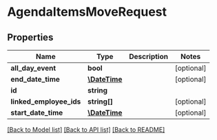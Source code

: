 # AgendaItemsMoveRequest

## Properties
Name | Type | Description | Notes
------------ | ------------- | ------------- | -------------
**all_day_event** | **bool** |  | [optional] 
**end_date_time** | [**\DateTime**](\DateTime.md) |  | [optional] 
**id** | **string** |  | 
**linked_employee_ids** | **string[]** |  | [optional] 
**start_date_time** | [**\DateTime**](\DateTime.md) |  | [optional] 

[[Back to Model list]](../README.md#documentation-for-models) [[Back to API list]](../README.md#documentation-for-api-endpoints) [[Back to README]](../README.md)


